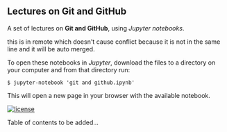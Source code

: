 ## Lectures on  Git and GitHub

A set of lectures on **Git and GitHub**, using *Jupyter notebooks*.

this is in remote which doesn't cause conflict because it is not in the same line and it will be auto merged.

To open these notebooks in *Jupyter*, download the files to a directory on your computer and from that directory run:


`$ jupyter-notebook 'git and github.ipynb'`


This will open a new page in your browser with the available notebook.

[![license](https://img.shields.io/badge/license-Creative%20Common-brightgreen)](https://en.wikipedia.org/wiki/Creative_Commons)


Table of contents to be added...



